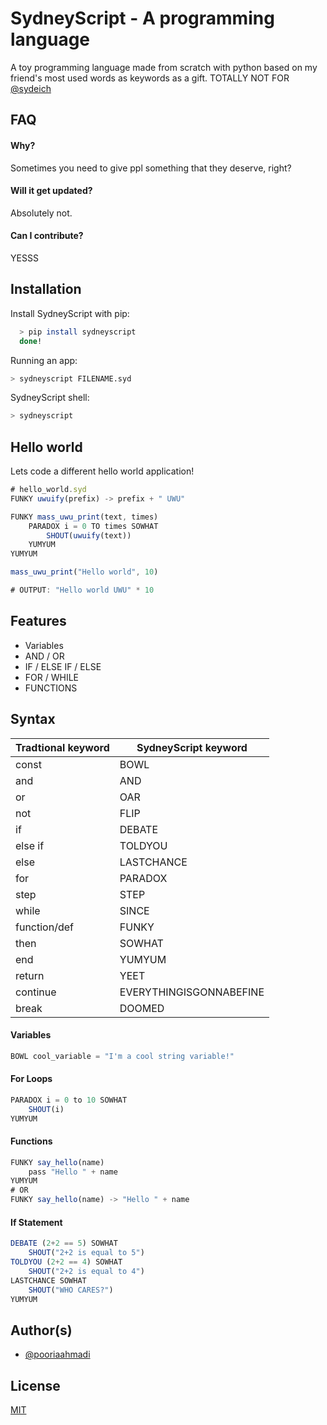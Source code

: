 # SydneyScript - A programming language

A toy programming language made from scratch with python based on my friend's most used words as keywords as a gift. TOTALLY NOT FOR [@sydeich](https://github.com/sydeich)

## FAQ

#### Why?

Sometimes you need to give ppl something that they deserve, right?

#### Will it get updated?

Absolutely not.

#### Can I contribute?

YESSS

## Installation

Install SydneyScript with pip:

```bash
  > pip install sydneyscript
  done!
```

Running an app:

```bash
> sydneyscript FILENAME.syd
```

SydneyScript shell:

```bash
> sydneyscript
```

## Hello world

Lets code a different hello world application!

```javascript
# hello_world.syd
FUNKY uwuify(prefix) -> prefix + " UWU"

FUNKY mass_uwu_print(text, times)
    PARADOX i = 0 TO times SOWHAT
        SHOUT(uwuify(text))
    YUMYUM
YUMYUM

mass_uwu_print("Hello world", 10)

# OUTPUT: "Hello world UWU" * 10
```

## Features

-   Variables
-   AND / OR
-   IF / ELSE IF / ELSE
-   FOR / WHILE
-   FUNCTIONS

## Syntax

| Tradtional keyword | SydneyScript keyword    |
| ------------------ | ----------------------- |
| const              | BOWL                    |
| and                | AND                     |
| or                 | OAR                     |
| not                | FLIP                    |
| if                 | DEBATE                  |
| else if            | TOLDYOU                 |
| else               | LASTCHANCE              |
| for                | PARADOX                 |
| step               | STEP                    |
| while              | SINCE                   |
| function/def       | FUNKY                   |
| then               | SOWHAT                  |
| end                | YUMYUM                  |
| return             | YEET                    |
| continue           | EVERYTHINGISGONNABEFINE |
| break              | DOOMED                  |

#### Variables

```javascript
BOWL cool_variable = "I'm a cool string variable!"
```

#### For Loops

```javascript
PARADOX i = 0 to 10 SOWHAT
	SHOUT(i)
YUMYUM
```

#### Functions

```javascript
FUNKY say_hello(name)
	pass "Hello " + name
YUMYUM
# OR
FUNKY say_hello(name) -> "Hello " + name
```

#### If Statement

```javascript
DEBATE (2+2 == 5) SOWHAT
	SHOUT("2+2 is equal to 5")
TOLDYOU (2+2 == 4) SOWHAT
	SHOUT("2+2 is equal to 4")
LASTCHANCE SOWHAT
	SHOUT("WHO CARES?")
YUMYUM
```

## Author(s)

-   [@pooriaahmadi](https://www.github.com/pooriaahmadi)

## License

[MIT](https://choosealicense.com/licenses/mit/)
